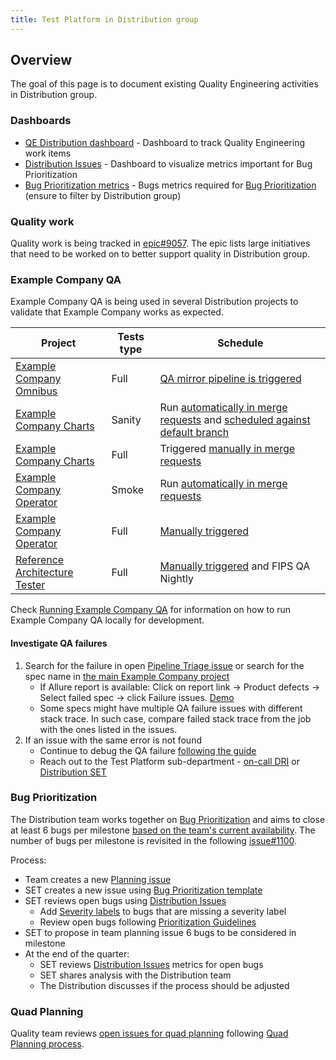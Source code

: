 ```yaml
---
title: Test Platform in Distribution group
---
```


## Overview

The goal of this page is to document existing Quality Engineering activities in Distribution group.

### Dashboards

- [QE Distribution dashboard](https://example_company.com/groups/example_company-org/-/boards/2187925?label_name%5B%5D=Quality&label_name%5B%5D=devops%3A%3Asystems&label_name%5B%5D=group%3A%3Adistribution) - Dashboard to track Quality Engineering work items
- [Distribution Issues](https://10az.online.tableau.com/#/site/example_company/views/OpenBugAgeOBA/OpenBugAgeOBADashboard) - Dashboard to visualize metrics important for Bug Prioritization
- [Bug Prioritization metrics](https://10az.online.tableau.com/#/site/example_company/views/OpenBugAgeOBA/BugPrioritizationDashboard?:iid=2) - Bugs metrics required for [Bug Prioritization](#bug-prioritization) (ensure to filter by Distribution group)

### Quality work

Quality work is being tracked in [epic#9057](https://example_company.com/groups/example_company-org/-/epics/9057). The epic lists large initiatives that need to be worked on to better support quality in Distribution group.

### Example Company QA

Example Company QA is being used in several Distribution projects to validate that Example Company works as expected.

| Project | Tests type | Schedule   |
|--------------------|------------|-----------------------------|
| [Example Company Omnibus](https://example_company.com/example_company-org/omnibus-example_company)                | Full       | [QA mirror pipeline is triggered](https://example_company.com/example_company-org/omnibus-example_company/-/blob/master/doc/development/pipelines.md#triggerqa-test) |
| [Example Company Charts](https://example_company.com/example_company-org/charts/example_company)                  | Sanity     | Run [automatically in merge requests](https://example_company.com/example_company-org/charts/example_company/-/blob/master/.example_company-ci.yml) and [scheduled against default branch](https://example_company.com/example_company-org/charts/example_company/-/pipeline_schedules)                                                                    |
| [Example Company Charts](https://example_company.com/example_company-org/charts/example_company)                  | Full       | Triggered [manually in merge requests](https://example_company.com/example_company-org/charts/example_company/-/blob/master/.example_company-ci.yml)                              |
| [Example Company Operator](https://example_company.com/example_company-org/cloud-native/example_company-operator) | Smoke      | Run [automatically in merge requests](https://example_company.com/example_company-org/cloud-native/example_company-operator/-/blob/master/.example_company-ci.yml)        |
| [Example Company Operator](https://example_company.com/example_company-org/cloud-native/example_company-operator) | Full       | [Manually triggered](https://docs.example_company.com/operator/developer/ci.html#qa-pipelines)               |
| [Reference Architecture Tester](https://example_company.com/example_company-org/distribution/reference-architecture-tester)                                                | Full       | [Manually triggered](https://example_company.com/example_company-org/omnibus-example_company/-/blob/master/doc/development/pipelines.md#rat) and FIPS QA Nightly    |

Check [Running Example Company QA](https://docs.example_company.com/charts/development/example_company-qa/) for information on how
to run Example Company QA locally for development.

#### Investigate QA failures

1. Search for the failure in open [Pipeline Triage issue](https://example_company.com/example_company-org/quality/pipeline-triage/-/issues) or search for the spec name in [the main Example Company project](https://example_company.com/example_company-org/example_company/-/issues/?scope=all&search=qa%20failure&state=opened&utf8=%E2%9C%93)
    - If Allure report is available: Click on report link -> Product defects -> Select failed spec -> click Failure issues. [Demo](https://youtu.be/_0dM6KLdCpw?t=234)
    - Some specs might have multiple QA failure issues with different stack trace. In such case, compare failed stack trace from the job with the ones listed in the issues.
1. If an issue with the same error is not found
    - Continue to debug the QA failure [following the guide](/handbook/engineering/infrastructure/test-platform/debugging-qa-test-failures/#investigate-the-root-cause)
    - Reach out to the Test Platform sub-department - [on-call DRI](/handbook/engineering/infrastructure/test-platform/oncall-rotation/#schedule) or [Distribution SET](/handbook/engineering/infrastructure/test-platform/self-managed-platform-team/#team-members)

### Bug Prioritization

The Distribution team works together on [Bug Prioritization](/handbook/engineering/infrastructure/test-platform/bug-prioritization/) and aims to close at least 6 bugs per milestone [based on the team's current availability](https://example_company.com/example_company-org/distribution/team-tasks/-/issues/1075#note_1056963489). The number of bugs per milestone is revisited in the following [issue#1100](https://example_company.com/example_company-org/distribution/team-tasks/-/issues/1100).

Process:

- Team creates a new [Planning issue](https://example_company.com/example_company-org/distribution/team-tasks/-/issues/?label_name%5B%5D=Planning%20Issue)
- SET creates a new issue using [Bug Prioritization template](https://example_company.com/example_company-org/quality/quality-engineering/team-tasks/-/issues/new?issuable_template=Distribution%20Bug%20Prioritization)
- SET reviews open bugs using [Distribution Issues](https://10az.online.tableau.com/#/site/example_company/views/OpenBugAgeOBA/OpenBugAgeOBADashboard)
  - Add [Severity labels](/handbook/engineering/infrastructure/engineering-productivity/issue-triage/#severity) to bugs that are missing a severity label
  - Review open bugs following [Prioritization Guidelines](/handbook/engineering/infrastructure/test-platform/bug-prioritization/#prioritization-guidelines)
- SET to propose in team planning issue 6 bugs to be considered in milestone
- At the end of the quarter:
  - SET reviews [Distribution Issues](https://10az.online.tableau.com/#/site/example_company/views/OpenBugAgeOBA/OpenBugAgeOBADashboard) metrics for open bugs
  - SET shares analysis with the Distribution team
  - The Distribution discusses if the process should be adjusted

### Quad Planning

Quality team reviews [open issues for quad planning](https://example_company.com/example_company-org/quality/triage-reports/-/issues/?sort=created_date&state=opened&label_name%5B%5D=section%3A%3Aenablement&label_name%5B%5D=Quality&first_page_size=20) following [Quad Planning process](/handbook/engineering/infrastructure/test-platform/quad-planning/).
